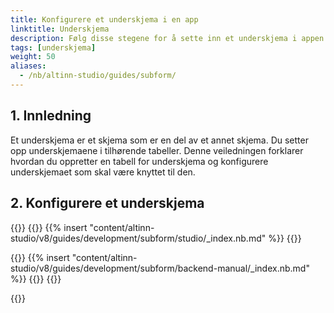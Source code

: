 ```yaml
---
title: Konfigurere et underskjema i en app
linktitle: Underskjema
description: Følg disse stegene for å sette inn et underskjema i appen din.
tags: [underskjema]
weight: 50
aliases:
  - /nb/altinn-studio/guides/subform/
---
```


## 1. Innledning

Et underskjema er et skjema som er en del av et annet skjema.
Du setter opp underskjemaene i tilhørende tabeller. Denne veiledningen forklarer hvordan du oppretter en tabell for underskjema og konfigurere underskjemaet som skal være knyttet til den.

## 2. Konfigurere et underskjema

{{<content-version-selector classes="border-box">}}
{{<content-version-container version-label="Altinn Studio Designer">}}
{{% insert "content/altinn-studio/v8/guides/development/subform/studio/_index.nb.md" %}}
{{</content-version-container>}}

{{<content-version-container version-label="Manuelt oppsett">}}
{{% insert "content/altinn-studio/v8/guides/development/subform/backend-manual/_index.nb.md" %}}
{{</content-version-container>}}
{{</content-version-selector>}}

{{<children />}}
